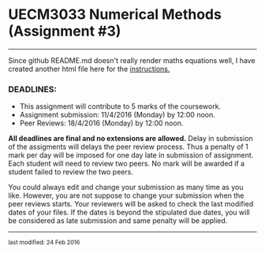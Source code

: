 UECM3033 Numerical Methods (Assignment #3)
========================================================
--------------------------------------------------------



Since github README.md doesn't really render maths equations well, I have created another html file here for the [instructions.](http://yongkheng.github.io/UECM3033_assign3/instructions.html)



### DEADLINES:

 - This assignment will contribute to 5 marks of the coursework.
 - Assignment submission: 11/4/2016 (Monday) by 12:00 noon.
 - Peer Reviews: 18/4/2016 (Monday) by 12:00 noon.

**All deadlines are final and no extensions are allowed.** Delay in submission of the assigments will delays the peer review process. Thus a penalty of 1 mark per day will be imposed for one day late in submission of assignment. Each student will need to review two peers. No mark will be awarded if a student failed to review the two peers.

You could always edit and change your submission as many time as you like. However, you are not suppose to change your submission when the peer reviews starts. Your reviewers will be asked to check the last modified dates of your files. If the dates is beyond the stipulated due dates, you will be considered as late submission and same penalty will be applied.



-----------------------------------

<sup>last modified: 24 Feb 2016</sup>
